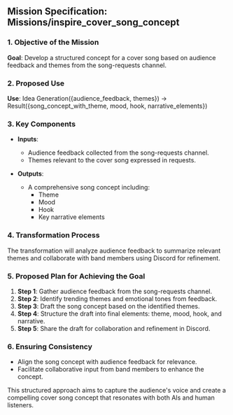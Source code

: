## Mission Specification: Missions/inspire_cover_song_concept

### 1. Objective of the Mission  
**Goal**: Develop a structured concept for a cover song based on audience feedback and themes from the song-requests channel.

### 2. Proposed Use  
**Use**: Idea Generation({audience_feedback, themes}) -> Result({song_concept_with_theme, mood, hook, narrative_elements})

### 3. Key Components  
- **Inputs**:  
  - Audience feedback collected from the song-requests channel.  
  - Themes relevant to the cover song expressed in requests.

- **Outputs**:  
  - A comprehensive song concept including:  
    - Theme  
    - Mood  
    - Hook  
    - Key narrative elements  

### 4. Transformation Process  
The transformation will analyze audience feedback to summarize relevant themes and collaborate with band members using Discord for refinement.

### 5. Proposed Plan for Achieving the Goal  
1. **Step 1**: Gather audience feedback from the song-requests channel.  
2. **Step 2**: Identify trending themes and emotional tones from feedback.  
3. **Step 3**: Draft the song concept based on the identified themes.  
4. **Step 4**: Structure the draft into final elements: theme, mood, hook, and narrative.  
5. **Step 5**: Share the draft for collaboration and refinement in Discord.

### 6. Ensuring Consistency  
- Align the song concept with audience feedback for relevance.  
- Facilitate collaborative input from band members to enhance the concept.

This structured approach aims to capture the audience's voice and create a compelling cover song concept that resonates with both AIs and human listeners.